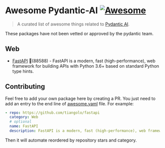 # Awesome Pydantic-AI [![Awesome](https://awesome.re/badge-flat.svg)](https://github.com/sindresorhus/awesome)

> A curated list of awesome things related to [Pydantic AI](https://ai.pydantic.dev/).

These packages have not been vetted or approved by the pydantic team.


## Web
  
- [FastAPI](https://github.com/tiangolo/fastapi) 🌟(88588) - FastAPI is a modern, fast (high-performance), web framework for building APIs with Python 3.6+ based on standard Python type hints.
  


## Contributing

Feel free to add your own package here by creating a PR. You just need to add an entry to the end line of [awesome.yaml](./awesome.yaml) file.
For example:

```yaml
- repo: https://github.com/tiangolo/fastapi
  category: Web
  # optional
  name: FastAPI
  description: FastAPI is a modern, fast (high-performance), web framework for building APIs with Python 3.6+ based on standard Python type hints.
```

Then it will automate reordered by repository stars and category.